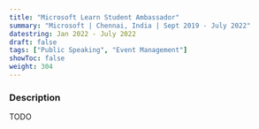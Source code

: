 ```yaml
---
title: "Microsoft Learn Student Ambassador"
summary: "Microsoft | Chennai, India | Sept 2019 - July 2022"
datestring: Jan 2022 - July 2022
draft: false
tags: ["Public Speaking", "Event Management"]
showToc: false
weight: 304
--- 
```


### Description
TODO